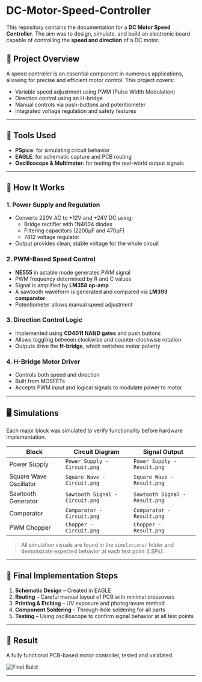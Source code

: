 # DC-Motor-Speed-Controller

This repository contains the documentation for a **DC Motor Speed Controller**. The aim was to design, simulate, and build an electronic board capable of controlling the **speed and direction** of a DC motor.

## 🚀 Project Overview

A speed controller is an essential component in numerous applications, allowing for precise and efficient motor control. This project covers:

- Variable speed adjustment using PWM (Pulse Width Modulation)
- Direction control using an H-bridge
- Manual controls via push-buttons and potentiometer
- Integrated voltage regulation and safety features

---

## 🧰 Tools Used

- **PSpice**: for simulating circuit behavior
- **EAGLE**: for schematic capture and PCB routing
- **Oscilloscope & Multimeter**: for testing the real-world output signals

---

## 🔧 How It Works

### 1. Power Supply and Regulation

- Converts 220V AC to +12V and +24V DC using:
  - Bridge rectifier with 1N4004 diodes
  - Filtering capacitors (2200µF and 470µF)
  - 7812 voltage regulator
- Output provides clean, stable voltage for the whole circuit

### 2. PWM-Based Speed Control

- **NE555** in astable mode generates PWM signal
- PWM frequency determined by R and C values
- Signal is amplified by **LM358 op-amp**
- A sawtooth waveform is generated and compared via **LM393 comparator**
- Potentiometer allows manual speed adjustment

### 3. Direction Control Logic

- Implemented using **CD4011 NAND gates** and push buttons
- Allows toggling between clockwise and counter-clockwise rotation
- Outputs drive the **H-bridge**, which switches motor polarity

### 4. H-Bridge Motor Driver

- Controls both speed and direction
- Built from MOSFETs
- Accepts PWM input and logical signals to modulate power to motor

---

## 🖥️ Simulations

Each major block was simulated to verify functionality before hardware implementation.

| Block                 | Circuit Diagram                      | Signal Output                   |
|-----------------------|--------------------------------------|---------------------------------|
| Power Supply          | `Power Supply - Circuit.png`         | `Power Supply - Result.png`     |
| Square Wave Oscillator| `Square Wave - Circuit.png`          | `Square Wave - Result.png`      |
| Sawtooth Generator    | `Sawtooth Signal - Circuit.png`      | `Sawtooth Signal - Result.png`  |
| Comparator            | `Comparator - Circuit.png`           | `Comparator - Result.png`       |
| PWM Chopper           | `Chopper - Circuit.png`              | `Chopper - Result.png`          |

> All simulation visuals are found in the `simulations/` folder and demonstrate expected behavior at each test point (LSPs).

---

## 🧪 Final Implementation Steps

1. **Schematic Design** – Created in EAGLE
2. **Routing** – Careful manual layout of PCB with minimal crossovers
3. **Printing & Etching** – UV exposure and photogravure method
4. **Component Soldering** – Through-hole soldering for all parts
5. **Testing** – Using oscilloscope to confirm signal behavior at all test points

---

## 📸 Result

A fully functional PCB-based motor controller, tested and validated.

![Final Build](./final_result.jpg) <!-- Replace with your actual photo path -->

---

